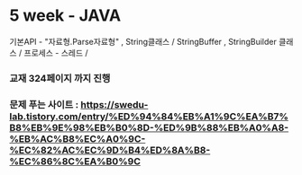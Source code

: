 # 5 week - JAVA
기본API - "자료형.Parse자료형" , String클래스 /
StringBuffer , StringBuilder 클래스 / 
프로세스 - 스레드 / 
### 교재 324페이지 까지 진행 
### 문제 푸는 사이트 : https://swedu-lab.tistory.com/entry/%ED%94%84%EB%A1%9C%EA%B7%B8%EB%9E%98%EB%B0%8D-%ED%9B%88%EB%A0%A8-%EB%AC%B8%EC%A0%9C-%EC%82%AC%EC%9D%B4%ED%8A%B8-%EC%86%8C%EA%B0%9C